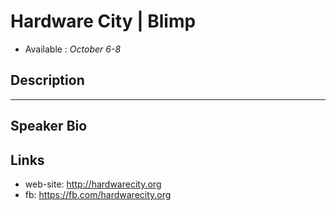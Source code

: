 Hardware City | Blimp
========================

* Available : *October 6-8* 

Description
-----------


---------------

Speaker Bio
-----------

Links
-----

* web-site: http://hardwarecity.org
* fb: https://fb.com/hardwarecity.org

